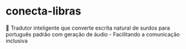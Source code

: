 # conecta-libras
🤟 Tradutor inteligente que converte escrita natural de surdos para português padrão com geração de áudio - Facilitando a comunicação inclusiva
